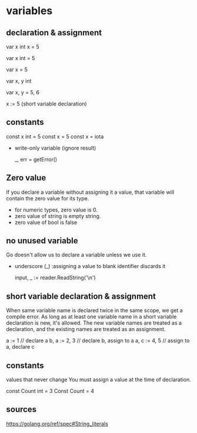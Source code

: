 # variables


## declaration & assignment
var x int
x = 5

var x int = 5

var x = 5

var x, y int

var x, y = 5, 6

x := 5 (short variable declaration)


## constants
  const x int = 5
  const x = 5
  const x = iota

- write-only variable (ignore result)

  _, err = getError()


## Zero value
If you declare a variable without assigning it a value, that variable will contain the zero value for its type.
- for numeric types, zero value is 0.
- zero value of string is empty string.
- zero value of bool is false


## no unused variable
Go doesn't allow us to declare a variable unless we use it.
- underscore (_) :assigning a value to blank identifier discards it

  input, _ := reader.ReadString('\n')

## short variable declaration & assignment
When same variable name is declared twice in the same scope, we get a compile error.
As long as at least one variable name in a short variable declaration is new, it's allowed. The new variable names are treated as a declaration, and the existing names are treated as an assignment.

  a := 1 // declare a
  b, a := 2, 3 // declare b, assign to a
  a, c := 4, 5 // assign to a, declare c

## constants
values that never change
You must assign a value at the time of declaration.

  const Count int = 3
  Const Count = 4


## sources
https://golang.org/ref/spec#String_literals

